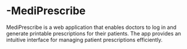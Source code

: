 # -MediPrescribe
MediPrescribe is a web application that enables doctors to log in and generate printable prescriptions for their patients. The app provides an intuitive interface for managing patient prescriptions efficiently.
